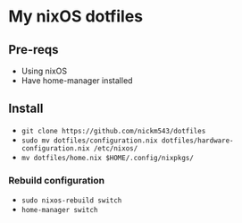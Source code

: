 # My nixOS dotfiles

## Pre-reqs
- Using nixOS
- Have home-manager installed

## Install
- `git clone https://github.com/nickm543/dotfiles`
- `sudo mv dotfiles/configuration.nix dotfiles/hardware-configuration.nix /etc/nixos/`
- `mv dotfiles/home.nix $HOME/.config/nixpkgs/`
### Rebuild configuration
- `sudo nixos-rebuild switch`
- `home-manager switch`
